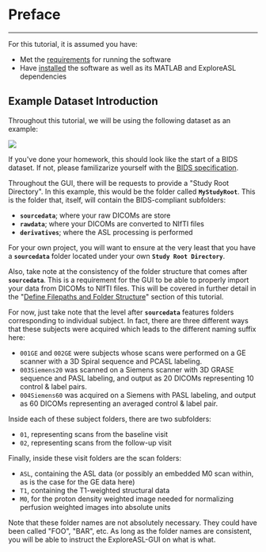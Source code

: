 # Preface

---

For this tutorial, it is assumed you have:

- Met the [requirements](../../Requirements.md) for running the software
- Have [installed](../../Installation/Users.md) the software as well as its MATLAB and ExploreASL dependencies

## Example Dataset Introduction

Throughout this tutorial, we will be using the following dataset as an example:

<img src="../../../assets/img/Tutorial/Preface/Tutorials_Dataset/Preface_ProjectFolderStructure.png" />

If you've done your homework, this should look like the start of a BIDS dataset. If not, please familizarize yourself with the [BIDS specification](https://bids-specification.readthedocs.io/en/stable/).

Throughout the GUI, there will be requests to provide a "Study Root Directory". In this example, this would be the folder called **`MyStudyRoot`**. This is the folder that, itself, will contain the BIDS-compliant subfolders:

- **`sourcedata`**; where your raw DICOMs are store
- **`rawdata`**; where your DICOMs are converted to NIfTI files
- **`derivatives`**; where the ASL processing is performed

For your own project, you will want to ensure at the very least that you have a **`sourcedata`** folder located under your own **`Study Root Directory`**.

Also, take note at the consistency of the folder structure that comes after **`sourcedata`**. This is a requirement for the GUI to be able to properly import your data from DICOMs to NIfTI files. This will be covered in further detail in the "[Define Filepaths and Folder Structure](../1_Import/1_Defining_Folder_Structure.md)" section of this tutorial.

For now, just take note that the level after **`sourcedata`** features folders corresponding to individual subject. In fact, there are three different ways that these subjects were acquired which leads to the different naming suffix here:

- `001GE` and `002GE` were subjects whose scans were performed on a GE scanner with a 3D Spiral sequence and PCASL labeling.
- `003Siemens20` was scanned on a Siemens scanner with 3D GRASE sequence and PASL labeling, and output as 20 DICOMs representing 10 control & label pairs.
- `004Siemens60` was acquired on a Siemens with PASL labeling, and output as 60 DICOMs representing an averaged control & label pair.

Inside each of these subject folders, there are two subfolders:

- `01`, representing scans from the baseline visit
- `02`, representing scans from the follow-up visit

Finally, inside these visit folders are the scan folders:

- `ASL`, containing the ASL data (or possibly an embedded M0 scan within, as is the case for the GE data here)
- `T1`, containing the T1-weighted structural data
- `M0`, for the proton density weighted image needed for normalizing perfusion weighted images into absolute units

Note that these folder names are not absolutely necessary. They could have been called "FOO", "BAR", etc. As long as the folder names are consistent, you will be able to instruct the ExploreASL-GUI on what is what.